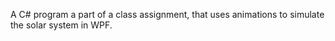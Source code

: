 A C# program a part of a class assignment, that uses animations to simulate the solar system in WPF. 
